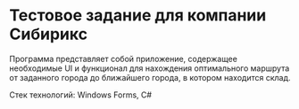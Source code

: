 # Тестовое задание для компании Сибирикс
Программа представляет собой приложение, содержащее необходимые UI и функционал для нахождения оптимального маршрута от заданного города до ближайшего города, в котором находится склад.

Стек технологий:
Windows Forms, C#

